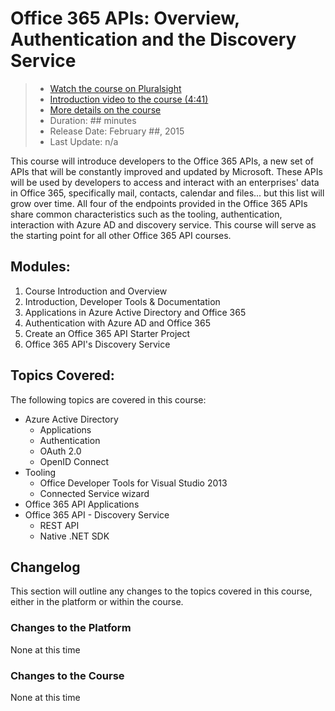 Office 365 APIs: Overview, Authentication and the Discovery Service
====================================================================
> - [Watch the course on Pluralsight](http://pluralsight.com/courses/office-365-api-overview-authentication-discovery-service)
> - [Introduction video to the course (4:41)](http://youtu.be/bnaOVZhXrZM)
> - [More details on the course](http://www.andrewconnell.com/office-365-apis-overview-authentication-and-the-discovery-service)
> - Duration: ## minutes
> - Release Date: February ##, 2015
> - Last Update: n/a

This course will introduce developers to the Office 365 APIs, a new set of APIs that will be constantly improved and updated by Microsoft. These APIs will be used by developers to access and interact with an enterprises' data in Office 365, specifically mail, contacts, calendar and files... but this list will grow over time. All four of the endpoints provided in the Office 365 APIs share common characteristics such as the tooling, authentication, interaction with Azure AD and discovery service. This course will serve as the starting point for all other Office 365 API courses.

Modules:
--------
1. Course Introduction and Overview
1. Introduction, Developer Tools & Documentation
1. Applications in Azure Active Directory and Office 365
1. Authentication with Azure AD and Office 365
1. Create an Office 365 API Starter Project
1. Office 365 API's Discovery Service

Topics Covered:
---------------
The following topics are covered in this course:

- Azure Active Directory
  - Applications
  - Authentication
  - OAuth 2.0
  - OpenID Connect
- Tooling
  - Office Developer Tools for Visual Studio 2013
  - Connected Service wizard
- Office 365 API Applications
- Office 365 API - Discovery Service
  - REST API
  - Native .NET SDK

Changelog
---------
This section will outline any changes to the topics covered in this course, either in the platform or within the course. 

### Changes to the Platform
None at this time

### Changes to the Course
None at this time